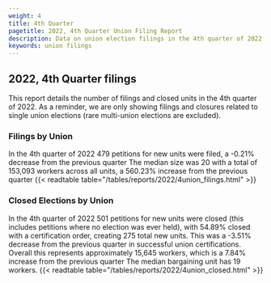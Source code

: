 ```yaml
---
weight: 4
title: 4th Quarter
pagetitle: 2022, 4th Quarter Union Filing Report
description: Data on union election filings in the 4th quarter of 2022
keywords: union filings
---
```


## 2022, 4th Quarter filings

This report details the number of filings and closed units in the 4th quarter of 2022. As a reminder, we are only showing filings and closures related to single union elections (rare multi-union elections are excluded).

### Filings by Union
In the 4th quarter of 2022 479 petitions for new units were filed, a -0.21% decrease from the previous quarter The median size was 20 with a total of 153,093 workers across all units, a 560.23% increase from the previous quarter
{{< readtable table="/tables/reports/2022/4union_filings.html" >}}

### Closed Elections by Union
In the 4th quarter of 2022 501 petitions for new units were closed (this includes petitions where no election was ever held), with 54.89% closed with a certification order, creating 275 total new units. This was a -3.51% decrease from the previous quarter in successful union certifications. Overall this represents approximately 15,645 workers, which is a 7.84% increase from the previous quarter The median bargaining unit has 19 workers.
{{< readtable table="/tables/reports/2022/4union_closed.html" >}}
